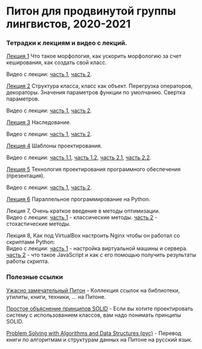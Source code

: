 # Питон для продвинутой группы лингвистов, 2020-2021

### Тетрадки к лекциям и видео с лекций.

[Лекция 1](https://github.com/klyshinsky/AdvancedPyhon_2020_21/blob/master/lecture_20200904.ipynb) Что такое морфология, как ускорить морфологию за счет кеширования, как создать свой класс.

Видео с лекции: [часть 1](https://www.youtube.com/watch?v=B6PCiZD2tWU), [часть 2](https://www.youtube.com/watch?v=lxcXlxAx_FM).

[Лекция 2](https://github.com/klyshinsky/AdvancedPyhon_2020_21/blob/master/lecture_20200907_operators_decorators.ipynb) Структура класса, класс как объект. Перегрузка операторов, декораторы. Значения параметров функции по умолчанию. Свертка параметров.

Видео с лекции: [часть 1](https://www.youtube.com/watch?v=B6PCiZD2tWU), [часть 2](https://www.youtube.com/watch?v=B6PCiZD2tWU).

[Лекция 3](https://github.com/klyshinsky/AdvancedPyhon_2020_21/blob/master/lecture_20200911_Inheritance.ipynb) Наследование.

Видео с лекции: [часть 1](https://www.youtube.com/watch?v=ApGdiG1rs2U), [часть 2](https://youtu.be/QYa5MiWDj5I).

[Лекция 4](https://github.com/klyshinsky/AdvancedPyhon_2020_21/blob/master/lecture_20200921_design_patterns.ipynb) Шаблоны проектирования.

Видео с лекции: [часть 1.1](https://www.youtube.com/watch?v=G6OdYoTiz04), [часть 1.2](https://www.youtube.com/watch?v=U1FW22Ov1f4), [часть 2.1](https://www.youtube.com/watch?v=7MBgynpsuV8), [часть 2.2](https://www.youtube.com/watch?v=Bt2g6yDuaPM).

[Лекция 5](https://github.com/klyshinsky/AdvancedPyhon_2020_21/blob/master/software_design.pdf) Технология проектирования программного обеспечения (презентация).

Видео с лекции: [часть 1](https://www.youtube.com/watch?v=rPAeg3w8Dn0), [часть 2](https://www.youtube.com/watch?v=zf64WaqqC1E).

[Лекция 6](https://github.com/klyshinsky/AdvancedPyhon_2020_21/blob/master/lecture_20201026_multiprocessing.ipynb) Параллельное программирование на Python.

Лекция 7, Очень краткое введение в методы оптимизации.  
Видео с лекции:
[часть 1](https://youtu.be/5adxhZtl5RA) - классические методы.
[часть 2](https://youtu.be/1gikgk32zJw) - стохастические методы.

Лекция 8, Как под VirtualBox настроить Nginx чтобы он работал со скриптами Python:  
Видео с лекции:
[часть 1](https://youtu.be/aBuWhTOXFkw) - настройка виртуальной машины и сервера.  
[часть 2](https://youtu.be/4fqPFrtkNXU) - что такое JavaScript и как с его помощью получить результаты работы скрипта.

### Полезные ссылки

[Ужасно замечательный Питон](https://github.com/trananhkma/fucking-awesome-python) - Коллекция ссылок на библиотеки, утилиты, книги, техники, ... на Питоне.

[Простое объяснение принципов SOLID](https://habr.com/ru/company/mailru/blog/412699/) - Если вы хотите проектировать систему с использованием классов, вам надо понимать принципы SOLID.

[Problem Solving with Algorithms and Data Structures (рус)](https://aliev.me/runestone/) - Перевод книги по алгоритмам и структурам данных на Питоне на русский язык.


